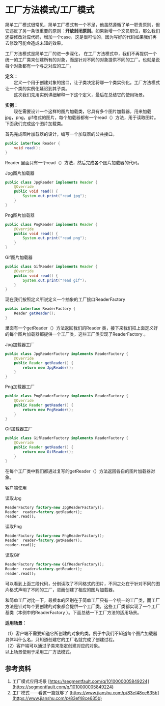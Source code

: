 # 工厂方法模式/工厂模式

简单工厂模式很常见，简单工厂模式有一个不足，他虽然遵循了单一职责原则，但它违反了另一条很重要的原则：**开放封闭原则**。如果新增一个文员职位，那么我们还要修改对应代码，增加一个case，这是很可怕的，因为写好的代码如果我们再去修改可能会造成未知的效果。

工厂方法模式是简单工厂的进一步深化， 在工厂方法模式中，我们不再提供一个统一的工厂类来创建所有的对象，而是针对不同的对象提供不同的工厂。也就是说每个对象都有一个与之对应的工厂。

**定义：**\
　　定义一个用于创建对象的接口，让子类决定将哪一个类实例化。工厂方法模式让一个类的实例化延迟到其子类。\
　　这次我们先用实例详细解释一下这个定义，最后在总结它的使用场景。

**实例：**\
　　现在需要设计一个这样的图片加载类，它具有多个图片加载器，用来加载jpg，png，gif格式的图片，每个加载器都有一个read（）方法，用于读取图片。下面我们完成这个图片加载类。

首先完成图片加载器的设计，编写一个加载器的公共接口。

```csharp
public interface Reader {
    void read();
}
```

Reader 里面只有一个read（）方法，然后完成各个图片加载器的代码。

Jpg图片加载器

```java
public class JpgReader implements Reader {
    @Override
    public void read() {
        System.out.print("read jpg");
    }
}
```

Png图片加载器

```java
public class PngReader implements Reader {
    @Override
    public void read() {
        System.out.print("read png");
    }
}
```

Gif图片加载器

```java
public class GifReader implements Reader {
    @Override
    public void read() {
        System.out.print("read gif");
    }
}
```

现在我们按照定义所说定义一个抽象的工厂接口ReaderFactory

```csharp
public interface ReaderFactory {
    Reader getReader();
}
```

里面有一个getReader（）方法返回我们的Reader 类，接下来我们把上面定义好的每个图片加载器都提供一个工厂类，这些工厂类实现了ReaderFactory 。

Jpg加载器工厂

```java
public class JpgReaderFactory implements ReaderFactory {
    @Override
    public Reader getReader() {
        return new JpgReader();
    }
}
```

Png加载器工厂

```java
public class PngReaderFactory implements ReaderFactory {
    @Override
    public Reader getReader() {
        return new PngReader();
    }
}
```

Gif加载器工厂

```java
public class GifReaderFactory implements ReaderFactory {
    @Override
    public Reader getReader() {
        return new GifReader();
    }
}
```

在每个工厂类中我们都通过复写的getReader（）方法返回各自的图片加载器对象。

客户端使用

读取Jpg

```dart
ReaderFactory factory=new JpgReaderFactory();
Reader  reader=factory.getReader();
reader.read();
```

读取Png

```dart
ReaderFactory factory=new PngReaderFactory();
Reader  reader=factory.getReader();
reader.read();
```

读取Gif

```dart
ReaderFactory factory=new GifReaderFactory();
Reader  reader=factory.getReader();
reader.read();
```

可以看到上面三段代码，分别读取了不同格式的图片，不同之处在于针对不同的图片格式声明了不同的工厂，进而创建了相应的图片加载器。

和简单工厂对比一下，最根本的区别在于简单工厂只有一个统一的工厂类，而工厂方法是针对每个要创建的对象都会提供一个工厂类，这些工厂类都实现了一个工厂基类（本例中的ReaderFactory ）。下面总结一下工厂方法的适用场景。

**适用场景：**

（1）客户端不需要知道它所创建的对象的类。例子中我们不知道每个图片加载器具体叫什么名，只知道创建它的工厂名就完成了创建过程。\
（2）客户端可以通过子类来指定创建对应的对象。\
以上场景使用于采用工厂方法模式。



## 参考资料

1. 工厂模式应用场景 [https://segmentfault.com/q/1010000005849224](https://segmentfault.com/q/1010000005849224)
2. 工厂模式——看这一篇就够了 [https://www.jianshu.com/p/83ef48ce635b](https://www.jianshu.com/p/83ef48ce635b)
